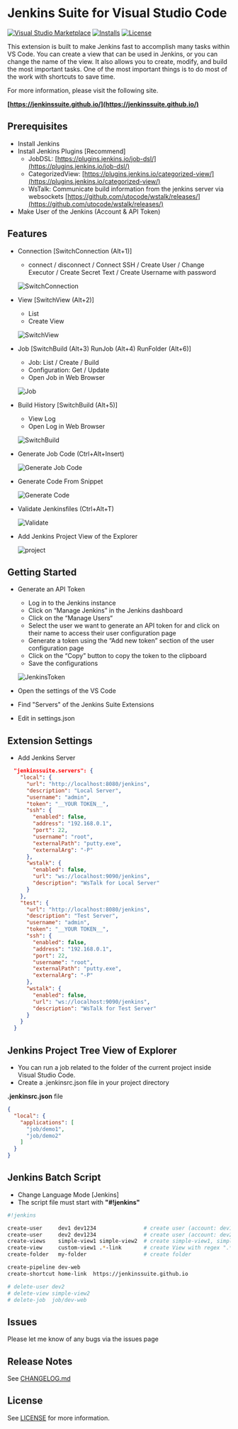 # Jenkins Suite for Visual Studio Code

[![Visual Studio Marketplace](https://img.shields.io/visual-studio-marketplace/v/utocode.jenkinssuite?style=for-the-badge&label=VS%20Marketplace&logo=visual-studio-code)](https://marketplace.visualstudio.com/items?itemName=utocode.jenkinssuite)
[![Installs](https://img.shields.io/visual-studio-marketplace/i/utocode.jenkinssuite?style=for-the-badge)](https://marketplace.visualstudio.com/items?itemName=utocode.jenkinssuite)
[![License](https://img.shields.io/github/license/utocode/jenkins-suite?style=for-the-badge&logo=)](https://github.com/utocode/jenkins-suite/blob/master/LICENSE)

This extension is built to make Jenkins fast to accomplish many tasks within VS Code. You can create a view that can be used in Jenkins, or you can change the name of the view. It also allows you to create, modify, and build the most important tasks. One of the most important things is to do most of the work with shortcuts to save time.

For more information, please visit the following site.

**[https://jenkinssuite.github.io/](https://jenkinssuite.github.io/)**

## Prerequisites

* Install Jenkins
* Install Jenkins Plugins [Recommend]
  * JobDSL: [https://plugins.jenkins.io/job-dsl/](https://plugins.jenkins.io/job-dsl/)
  * CategorizedView: [https://plugins.jenkins.io/categorized-view/](https://plugins.jenkins.io/categorized-view/)
  * WsTalk: Communicate build information from the jenkins server via websockets [https://github.com/utocode/wstalk/releases/](https://github.com/utocode/wstalk/releases/)
* Make User of the Jenkins (Account & API Token)

## Features

* Connection [SwitchConnection (Alt+1)]
  * connect / disconnect / Connect SSH / Create User / Change Executor / Create Secret Text / Create Username with password

  ![SwitchConnection](images/guide/guide1.png)

* View [SwitchView (Alt+2)]
  * List
  * Create View

  ![SwitchView](images/guide/guide2.png)

* Job [SwitchBuild (Alt+3) RunJob (Alt+4) RunFolder (Alt+6)]

  * Job: List / Create / Build
  * Configuration: Get / Update
  * Open Job in Web Browser

  ![Job](images/guide/guide9.png)

* Build History [SwitchBuild (Alt+5)]
  * View Log
  * Open Log in Web Browser

  ![SwitchBuild](images/guide/guide4.png)

* Generate Job Code (Ctrl+Alt+Insert)

  ![Generate Job Code](images/guide/guide5.png)

* Generate Code From Snippet

  ![Generate Code](images/guide/guide6.png)

* Validate Jenkinsfiles (Ctrl+Alt+T)

  ![Validate](images/guide/guide7.png)

* Add Jenkins Project View of the Explorer

  ![project](images/guide/guide8.png)

## Getting Started

* Generate an API Token
  * Log in to the Jenkins instance
  * Click on “Manage Jenkins” in the Jenkins dashboard
  * Click on the “Manage Users“
  * Select the user we want to generate an API token for and click on their name to access their user configuration page
  * Generate a token using the “Add new token” section of the user configuration page
  * Click on the “Copy” button to copy the token to the clipboard
  * Save the configurations

  ![JenkinsToken](images/guide/jenkins-token.png)

* Open the settings of the VS Code
* Find "Servers" of the Jenkins Suite Extensions
* Edit in settings.json

## Extension Settings

* Add Jenkins Server

```json
  "jenkinssuite.servers": {
    "local": {
      "url": "http://localhost:8080/jenkins",
      "description": "Local Server",
      "username": "admin",
      "token": "__YOUR TOKEN__",
      "ssh": {
        "enabled": false,
        "address": "192.168.0.1",
        "port": 22,
        "username": "root",
        "externalPath": "putty.exe",
        "externalArg": "-P"
      },
      "wstalk": {
        "enabled": false,
        "url": "ws://localhost:9090/jenkins",
        "description": "WsTalk for Local Server"
      }
    },
    "test": {
      "url": "http://localhost:8080/jenkins",
      "description": "Test Server",
      "username": "admin",
      "token": "__YOUR TOKEN__",
      "ssh": {
        "enabled": false,
        "address": "192.168.0.1",
        "port": 22,
        "username": "root",
        "externalPath": "putty.exe",
        "externalArg": "-P"
      },
      "wstalk": {
        "enabled": false,
        "url": "ws://localhost:9090/jenkins",
        "description": "WsTalk for Test Server"
      }
    }
  }
```

## Jenkins Project Tree View of Explorer

* You can run a job related to the folder of the current project inside Visual Studio Code.
* Create a .jenkinsrc.json file in your project directory

**.jenkinsrc.json** file

```json
{
  "local": {
    "applications": [
      "job/demo1",
      "job/demo2"
    ]
  }
}
```

## Jenkins Batch Script

* Change Language Mode [Jenkins]
* The script file must start with __"#!jenkins"__

```sh
#!jenkins

create-user     dev1 dev1234               # create user (account: dev1, password: dev1234)
create-user     dev2 dev1234               # create user (account: dev2, password: dev1234)
create-views    simple-view1 simple-view2  # create simple-view1, simple-view2 with Regex [a-zA-z].*
create-view     custom-view1 .*-link       # create View with regex ".*-link"
create-folder   my-folder                  # create folder

create-pipeline dev-web
create-shortcut home-link  https://jenkinssuite.github.io

# delete-user dev2
# delete-view simple-view2
# delete-job  job/dev-web
```

## Issues

Please let me know of any bugs via the issues page

## Release Notes

See [CHANGELOG.md](CHANGELOG.md)

## License

See [LICENSE](LICENSE) for more information.

